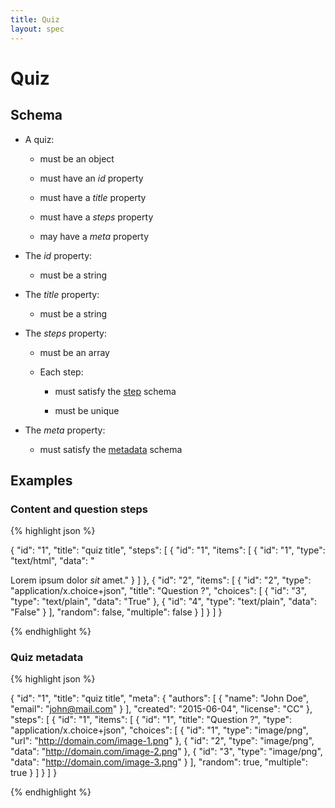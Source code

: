 ```yaml
---
title: Quiz
layout: spec
---
```


# Quiz

## Schema

* A quiz:

  * must be an object

  * must have an *id* property

  * must have a *title* property

  * must have a *steps* property

  * may have a *meta* property

* The *id* property:

  * must be a string

* The *title* property:

  * must be a string

* The *steps* property:

  * must be an array

  * Each step:

    * must satisfy the [step](step.html) schema

    * must be unique

* The *meta* property:

  * must satisfy the [metadata](metadata.html) schema

## Examples

### Content and question steps

{% highlight json %}

{
  "id": "1",
  "title": "quiz title",
  "steps": [
    {
      "id": "1",
      "items": [
        {
          "id": "1",
          "type": "text/html",
          "data": "<p>Lorem ipsum dolor <em>sit</em> amet."
        }
      ]
    },
    {
      "id": "2",
      "items": [
        {
          "id": "2",
          "type": "application/x.choice+json",
          "title": "Question ?",
          "choices": [
            {
              "id": "3",
              "type": "text/plain",
              "data": "True"
            },
            {
              "id": "4",
              "type": "text/plain",
              "data": "False"
            }
          ],
          "random": false,
          "multiple": false
        }
      ]
    }
  ]
}

{% endhighlight %}

### Quiz metadata

{% highlight json %}

{
  "id": "1",
  "title": "quiz title",
  "meta": {
    "authors": [
      {
        "name": "John Doe",
        "email": "john@mail.com"
      }
    ],
    "created": "2015-06-04",
    "license": "CC"
  },
  "steps": [
    {
      "id": "1",
      "items": [
        {
          "id": "1",
          "title": "Question ?",
          "type": "application/x.choice+json",
          "choices": [
            {
              "id": "1",
              "type": "image/png",
              "url": "http://domain.com/image-1.png"
            },
            {
              "id": "2",
              "type": "image/png",
              "data": "http://domain.com/image-2.png"
            },
            {
              "id": "3",
              "type": "image/png",
              "data": "http://domain.com/image-3.png"
            }
          ],
          "random": true,
          "multiple": true
        }
      ]
    }
  ]
}

{% endhighlight %}

